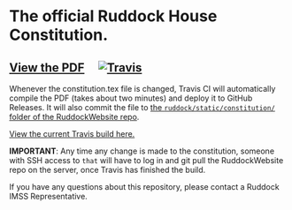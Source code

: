 # The official Ruddock House Constitution.

## [View the PDF](https://github.com/RuddockHouse/RuddockConstitution/releases/latest) &nbsp;&nbsp;&nbsp; [![Travis](https://img.shields.io/travis/RuddockHouse/RuddockConstitution.svg)](https://travis-ci.org/RuddockHouse/RuddockConstitution)

Whenever the constitution.tex file is changed, Travis CI will automatically compile the PDF (takes about two minutes) and deploy it to GitHub Releases. It will also commit the file to [the `ruddock/static/constitution/` folder of the RuddockWebsite repo](https://github.com/RuddockHouse/RuddockWebsite/tree/master/ruddock/static/constitution).

[View the current Travis build here.](https://travis-ci.org/RuddockHouse/RuddockConstitution)

**IMPORTANT**: Any time any change is made to the constitution, someone with SSH access to `that` will have to log in and git pull the RuddockWebsite repo on the server, once Travis has finished the build.

If you have any questions about this repository, please contact a Ruddock IMSS Representative.

